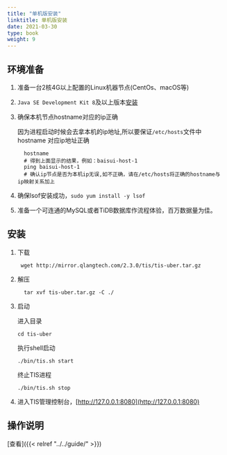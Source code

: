 ```yaml
---
title: "单机版安装"
linktitle: 单机版安装
date: 2021-03-30
type: book
weight: 9
---
```


## 环境准备

1. 准备一台2核4G以上配置的Linux机器节点(CentOs、macOS等)
2. `Java SE Development Kit 8`及以上版本[安装](https://www.oracle.com/java/technologies/javase/javase-jdk8-downloads.html)
3. 确保本机节点hostname对应的ip正确
   
   因为进程启动时候会去拿本机的ip地址,所以要保证`/etc/hosts`文件中hostname 对应ip地址正确
   ```shell script
     hostname
     # 得到上面显示的结果，例如：baisui-host-1
     ping baisui-host-1
     # 确认ip节点是否为本机ip无误,如不正确，请在/etc/hosts将正确的hostname与ip映射关系加上
   ```
4. 确保lsof安装成功，`sudo yum install -y lsof`
5. 准备一个可连通的MySQL或者TiDB数据库作流程体验，百万数据量为佳。


## 安装

1. 下载

   ```shell script
    wget http://mirror.qlangtech.com/2.3.0/tis/tis-uber.tar.gz
   ```

2. 解压
   ```shell script
     tar xvf tis-uber.tar.gz -C ./
   ```
   
3. 启动
   
   进入目录 
   ```shell script
   cd tis-uber
   ```
   执行shell启动
   ```shell script
   ./bin/tis.sh start
   ```
   终止TIS进程
   ```shell script
   ./bin/tis.sh stop
   ```
   
4. 进入TIS管理控制台，[http://127.0.0.1:8080](http://127.0.0.1:8080)
   

## 操作说明

   [查看]({{< relref "../../guide/" >}})
      
